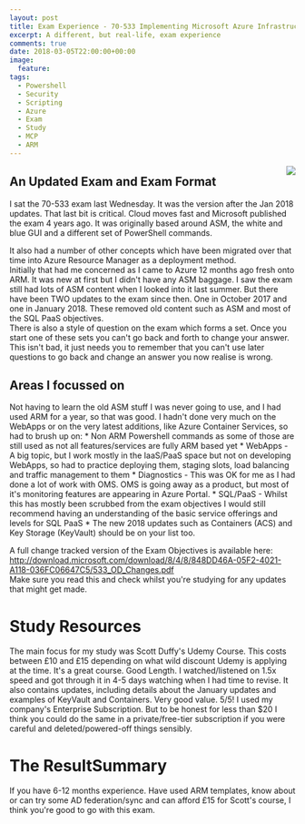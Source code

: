 ```yaml
---
layout: post
title: Exam Experience - 70-533 Implementing Microsoft Azure Infrastructure Solutions - (Post Jan 2018 Updates)
excerpt: A different, but real-life, exam experience
comments: true
date: 2018-03-05T22:00:00+00:00
image:
  feature: 
tags: 
  - Powershell
  - Security
  - Scripting
  - Azure
  - Exam
  - Study
  - MCP
  - ARM
---
```

<img style="float: right;" src="https://acclaim-production-app.s3.amazonaws.com/images/53022c34-15ad-4f64-a50f-2b76798f2df0/Microsoft_Exam533.png">

<H2> An Updated Exam and Exam Format</H2>
I sat the 70-533 exam last Wednesday. It was the version after the Jan 2018 updates.  
That last bit is critical. Cloud moves fast and Microsoft published the exam 4 years ago. It was originally based around ASM, the white and blue GUI and a different set of PowerShell commands.

It also had a number of other concepts which have been migrated over that time into Azure Resource Manager as a deployment method.  
Initially that had me concerned as I came to Azure 12 months ago fresh onto ARM. It was new at first but I didn't have any ASM baggage. 
I saw the exam still had lots of ASM content when I looked into it last summer.  But there have been TWO updates to the exam since then.
One in October 2017 and one in January 2018.  These removed old content such as ASM and most of the SQL PaaS objectives.  
There is also a style of question on the exam which forms a set.  Once you start one of these sets you can't go back and forth to change your answer.  This isn't bad, it just needs you to remember that you can't use later questions to go back and change an answer you now realise is wrong.

<H2>Areas I focussed on</H2>
Not having to learn the old ASM stuff I was never going to use, and I had used ARM for a year, so that was good.  
I hadn't done very much on the WebApps or on the very latest additions, like Azure Container Services, so had to brush up on:
* Non ARM Powershell commands as some of those are still used as not all features/services are fully ARM based yet
* WebApps - A big topic, but I work mostly in the IaaS/PaaS space but not on developing WebApps, so had to practice deploying them, staging slots, load balancing and traffic management to them
* Diagnostics - This was OK for me as I had done a lot of work with OMS.  OMS is going away as a product, but most of it's monitoring features are appearing in Azure Portal.
* SQL/PaaS - Whilst this has mostly been scrubbed from the exam objectives I would still recommend having an understanding of the basic service offerings and levels for SQL PaaS
* The new 2018 updates such as Containers (ACS) and Key Storage (KeyVault) should be on your list too.

A full change tracked version of the Exam Objectives is available here:  
<http://download.microsoft.com/download/8/4/8/848DD46A-05F2-4021-A118-036FC06647C5/533_OD_Changes.pdf>  
Make sure you read this and check whilst you're studying for any updates that might get made.

<H1> Study Resources </H1>
The main focus for my study was Scott Duffy's Udemy Course.  This costs between £10 and £15 depending on what wild discount Udemy is applying at the time.  
It's a great course.  Good Length.  I watched/listened on 1.5x speed and got through it in 4-5 days watching when I had time to revise.
It also contains updates, including details about the January updates and examples of KeyVault and Containers.
Very good value. 5/5!
I used my company's Enterprise Subscription.  But to be honest for less than $20 I think you could do the same in a private/free-tier subscription if you were careful and deleted/powered-off things sensibly.

<H1>The Result</
I went into the exam a little unsure.  I had seen a lot of posts about people doing the exam before January and talking about ASM and SQL still being quite prevalent.  There was also the very new features such as Containers that I've never used before, I also knew my AZ CLI was weak sauce.  Despite all that I was out in under an hour with a score of 850.
  
<H2>Summary</H2>
If you have 6-12 months experience.  Have used ARM templates, know about or can try some AD federation/sync and can afford £15 for Scott's course, I think you're good to go with this exam.
